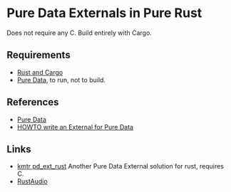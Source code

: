 # Pure Data Externals in Pure Rust

Does not require any C.
Build entirely with Cargo.

## Requirements

* [Rust and Cargo](https://www.rust-lang.org/tools/install)
* [Pure Data](https://puredata.info), to run, not to build.

## References

* [Pure Data](https://puredata.info)
* [HOWTO write an External for Pure Data](https://github.com/pure-data/externals-howto)

## Links

* [kmtr pd_ext_rust](https://github.com/kmtr/pd_ext_rust) Another Pure Data External solution for rust, requires C.
* [RustAudio](https://github.com/RustAudio)
